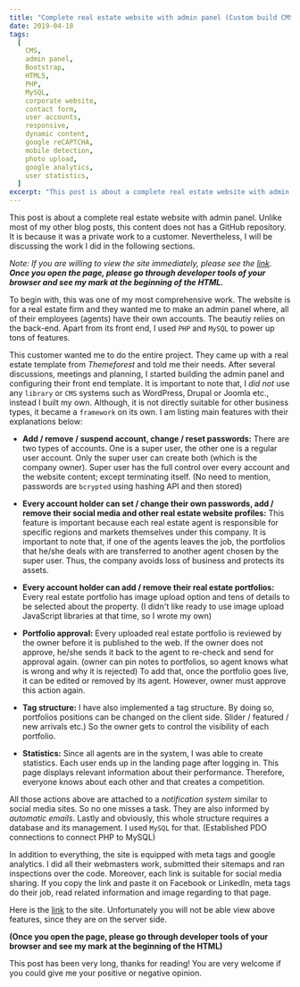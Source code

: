 ```yaml
---
title: "Complete real estate website with admin panel (Custom build CMS, MySQL and PHP)"
date: 2019-04-18
tags:
  [
    CMS,
    admin panel,
    Bootstrap,
    HTML5,
    PHP,
    MySQL,
    corporate website,
    contact form,
    user accounts,
    responsive,
    dynamic content,
    google reCAPTCHA,
    mobile detection,
    photo upload,
    google analytics,
    user statistics,
  ]
excerpt: "This post is about a complete real estate website with admin panel (Custom build CMS, MySQL and PHP). Unlike most of my other blog posts, this content does not has a GitHub repository."
---
```


This post is about a complete real estate website with admin panel. Unlike most of my other blog posts, this content does not has a GitHub repository. It is because it was a private work to a customer. Nevertheless, I will be discussing the work I did in the following sections.

_Note: If you are willing to view the site immediately, please see the [link](https://www.platinatasehir.com)._ **_Once you open the page, please go through developer tools of your browser and see my mark at the beginning of the HTML._**

To begin with, this was one of my most comprehensive work. The website is for a real estate firm and they wanted me to make an admin panel where, all of their employees (agents) have their own accounts. The beautiy relies on the back-end. Apart from its front end, I used `PHP` and `MySQL` to power up tons of features.

This customer wanted me to do the entire project. They came up with a real estate template from _Themeforest_ and told me their needs. After several discussions, meetings and planning, I started building the admin panel and configuring their front end template. It is important to note that, I _did not_ use any `library` or `CMS` systems such as WordPress, Drupal or Joomla etc., instead I built my own. Although, it is not directly suitable for other business types, it became a `framework` on its own. I am listing main features with their explanations below:

- **Add / remove / suspend account, change / reset passwords:** There are two types of accounts. One is a super user, the other one is a regular user account. Only the super user can create both (which is the company owner). Super user has the full control over every account and the website content; except terminating itself. (No need to mention, passwords are `bcrypted` using hashing API and then stored)

- **Every account holder can set / change their own passwords, add / remove their social media and other real estate website profiles:** This feature is important because each real estate agent is responsible for specific regions and markets themselves under this company. It is important to note that, if one of the agents leaves the job, the portfolios that he/she deals with are transferred to another agent chosen by the super user. Thus, the company avoids loss of business and protects its assets.

- **Every account holder can add / remove their real estate portfolios:** Every real estate portfolio has image upload option and tens of details to be selected about the property. (I didn't like ready to use image upload JavaScript libraries at that time, so I wrote my own)

- **Portfolio approval:** Every uploaded real estate portfolio is reviewed by the owner before it is published to the web. If the owner does not approve, he/she sends it back to the agent to re-check and send for approval again. (owner can pin notes to portfolios, so agent knows what is wrong and why it is rejected) To add that, once the portfolio goes live, it can be edited or removed by its agent. However, owner must approve this action again.

- **Tag structure:** I have also implemented a tag structure. By doing so, portfolios positions can be changed on the client side. Slider / featured / new arrivals etc.) So the owner gets to control the visibility of each portfolio.

- **Statistics:** Since all agents are in the system, I was able to create statistics. Each user ends up in the landing page after logging in. This page displays relevant information about their performance. Therefore, everyone knows about each other and that creates a competition.

All those actions above are attached to a _notification system_ similar to social media sites. So no one misses a task. They are also informed by _automatic emails_. Lastly and obviously, this whole structure requires a database and its management. I used `MySQL` for that. (Established PDO connections to connect PHP to MySQL)

In addition to everything, the site is equipped with meta tags and google analytics. I did all their webmasters work, submitted their sitemaps and ran inspections over the code. Moreover, each link is suitable for social media sharing. If you copy the link and paste it on Facebook or LinkedIn, meta tags do their job, read related information and image regarding to that page.

Here is the [link](https://www.platinatasehir.com) to the site. Unfortunately you will not be able view above features, since they are on the server side.

**(Once you open the page, please go through developer tools of your browser and see my mark at the beginning of the HTML)**

This post has been very long, thanks for reading! You are very welcome if you could give me your positive or negative opinion.

